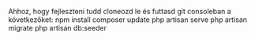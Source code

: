 Ahhoz, hogy fejleszteni tudd cloneozd le és futtasd git consoleban a következőket:
npm install
composer update
php artisan serve
php artisan migrate
php artisan db:seeder